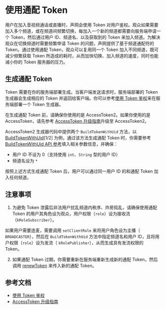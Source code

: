 # 使用通配 Token

用户在加入音视频通话或直播时，声网会使用 Token 对用户鉴权。观众如果需要加入多个频道，或在频道间频繁切换，每加入一个新的频道都需要向服务端申请一个 Token，然后通过用户 ID、频道名、以及获取到的 Token 来加入频道。为解决观众在切换频道时需要频繁申请 Token 的问题，声网提供了基于频道通配符的 Token。通过使用通配 Token，观众可以复用同一个 Token 加入不同频道，既可减少频繁获取 Token 所造成的耗时，从而加快切换、加入频道的速度，同时也能减小你的 Token 服务器的压力。

## 生成通配 Token

Token 需要在你的服务端部署生成。当客户端发送请求时，服务端部署的 Token 生成器会生成相应的 Token 并返回给客户端。你可以参考[使用 Token 鉴权](https://docportal.shengwang.cn/cn/video-call-4.x/token_server_android_ng?platform=Android)来在服务端部署一个 Token 生成器。

<div class="alert note">在生成通配 Token 前，请确保你使用的是 AccessToken2。如果你使用的是 AccessToken，请先参考 <a href="https://docportal.shengwang.cn/cn/live-streaming-premium-legacy/token_upgrade?platform=Android#升级至-accesstoken2">AccessToken 升级指南</a>升级至 AccessToken2。</div>

AccessToken2 生成器代码中提供两个 `BuildTokenWithUid` 方法，以 [BuildTokenWithUid](https://github.com/AgoraIO/Tools/blob/master/DynamicKey/AgoraDynamicKey/cpp/src/RtcTokenBuilder2.h)[1/2] 为例，通过该方法生成通配 Token 时，你需要参考 [BuildTokenWithUid API 参考](https://docportal.shengwang.cn/cn/video-call-4.x/token_server_android_ng?platform=Android#buildtokenwithuid-api-参考)填入相关参数信息，并确保：

-  用户 ID 不设为 0（支持使用 `int`、`String` 型的用户 ID）
-  频道名设为 `*`

按照上述方式生成通配 Token 后，用户可以通过同一用户 ID 的和通配 Token 加入任何频道。

## 注意事项

1. 为避免 Token 泄露后非法用户扰乱频道内秩序、炸房捣乱，请确保使用通配 Token 的用户其角色设为观众，用户权限（`role`）设为接收流（`kRoleSubscriber`）。

<div class="alert info">如果用户需要连麦，需要调用 <code>setClientRole</code> 来将用户角色设为主播（ <code>BROADCASTER</code>），然后在 <code>BuildTokenWithUid</code> 方法中指定频道名和用户 ID，且将用户权限（<code>role</code>）设为发流（ <code>kRolePublisher</code>），从而生成具有发流权限的 Token。</div>

2. 如果通配 Token 过期，你需要重新在服务端重新生成新的通配 Token，然后调用 [renewToken](https://docportal.shengwang.cn/cn/live-streaming-premium-4.x/API%20Reference/java_ng/API/toc_core_method.html#api_irtcengine_renewtoken) 来传入新的通配 Token。

## 参考文档

- [使用 Token 鉴权](https://docportal.shengwang.cn/cn/video-call-4.x/token_server_android_ng?platform=Android)
- [AccessToken 升级指南](https://docportal.shengwang.cn/cn/live-streaming-premium-legacy/token_upgrade?platform=Android#升级至-accesstoken2)







